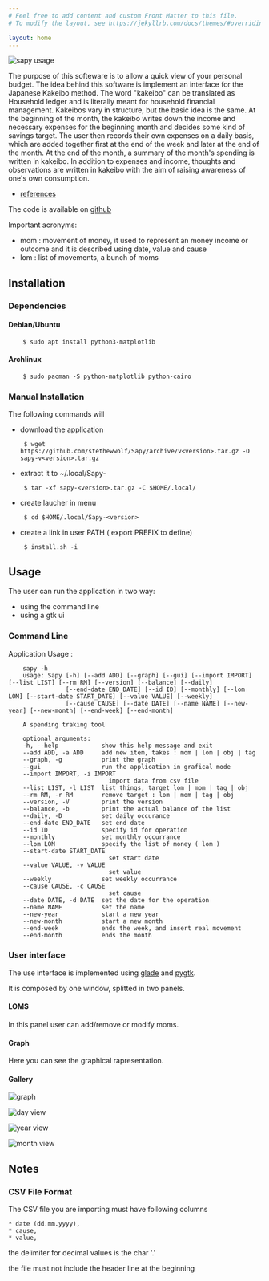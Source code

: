 ```yaml
---
# Feel free to add content and custom Front Matter to this file.
# To modify the layout, see https://jekyllrb.com/docs/themes/#overriding-theme-defaults

layout: home
---
```


![sapy usage](media/sapy.gif)

The purpose of this softeware is to allow a quick view of your personal budget.
The idea behind this software is implement an interface for the Japanese Kakeibo method.
The word "kakeibo" can be translated as Household ledger and is literally meant
for household financial management. Kakeibos vary in structure, but the basic
idea is the same. At the beginning of the month, the kakeibo writes down the
income and necessary expenses for the beginning month and decides some kind of
savings target. The user then records their own expenses on a daily basis, which
are added together first at the end of the week and later at the end of the month.
At the end of the month, a summary of the month's spending is written in kakeibo.
In addition to expenses and income, thoughts and observations are written in kakeibo
with the aim of raising awareness of one's own consumption.

* [references](https://en.wikipedia.org/wiki/Kakeibo)


The code is available on [github](https://github.com/stethewwolf/Sapy/tree/devel)



Important acronyms:

* mom : movement of money, it used to represent an  money income or outcome and it is described using date, value and cause
* lom : list of movements, a bunch of moms

## Installation
### Dependencies
#### Debian/Ubuntu

        $ sudo apt install python3-matplotlib

#### Archlinux

        $ sudo pacman -S python-matplotlib python-cairo

### Manual Installation
The following commands will

 * download the application
    
        $ wget https://github.com/stethewwolf/Sapy/archive/v<version>.tar.gz -O sapy-v<version>.tar.gz

 * extract it to ~/.local/Sapy-<version>

        $ tar -xf sapy-<version>.tar.gz -C $HOME/.local/
    
 * create laucher in menu
    
        $ cd $HOME/.local/Sapy-<version>
    
 * create a link in user PATH ( export PREFIX to define)
    
        $ install.sh -i
    
## Usage

The user can run the application in two way:
* using the command line
* using a gtk ui

### Command Line

Application Usage :

        sapy -h
        usage: Sapy [-h] [--add ADD] [--graph] [--gui] [--import IMPORT] [--list LIST] [--rm RM] [--version] [--balance] [--daily]
                    [--end-date END_DATE] [--id ID] [--monthly] [--lom LOM] [--start-date START_DATE] [--value VALUE] [--weekly]
                    [--cause CAUSE] [--date DATE] [--name NAME] [--new-year] [--new-month] [--end-week] [--end-month]

        A spending traking tool

        optional arguments:
        -h, --help            show this help message and exit
        --add ADD, -a ADD     add new item, takes : mom | lom | obj | tag
        --graph, -g           print the graph
        --gui                 run the application in grafical mode
        --import IMPORT, -i IMPORT
                                import data from csv file
        --list LIST, -l LIST  list things, target lom | mom | tag | obj
        --rm RM, -r RM        remove target : lom | mom | tag | obj
        --version, -V         print the version
        --balance, -b         print the actual balance of the list
        --daily, -D           set daily occurance
        --end-date END_DATE   set end date
        --id ID               specify id for operation
        --monthly             set monthly occurrance
        --lom LOM             specify the list of money ( lom )
        --start-date START_DATE
                                set start date
        --value VALUE, -v VALUE
                                set value
        --weekly              set weekly occurrance
        --cause CAUSE, -c CAUSE
                                set cause
        --date DATE, -d DATE  set the date for the operation
        --name NAME           set the name
        --new-year            start a new year
        --new-month           start a new month
        --end-week            ends the week, and insert real movement
        --end-month           ends the month


### User interface
The use interface is implemented using [glade](https://glade.gnome.org/) and [pygtk](https://pygobject.readthedocs.io/en/latest/).

It is composed by one window, splitted in two panels.

#### LOMS
In this panel user can add/remove or modify moms.

#### Graph

Here you can see the graphical rapresentation.

#### Gallery


![graph](media/sapy_page_graph.png)


![day view](media/sapy_lom_page.png)


![year view](media/sapy_lom_page_year_view.png)


![month view](media/sapy_lom_page_month_view.png)


## Notes
### CSV File Format

The CSV file you are importing must have following columns

    * date (dd.mm.yyyy),
    * cause,
    * value,

the delimiter for decimal values is the char '.'

the file must not include the header line at the beginning
